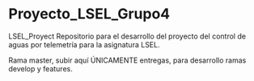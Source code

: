 # Proyecto_LSEL_Grupo4
LSEL_Proyect Repositorio para el desarrollo del proyecto del control de aguas por telemetría para la asignatura LSEL. 

Rama master, subir aquí ÚNICAMENTE entregas, para desarrollo ramas develop y features.

